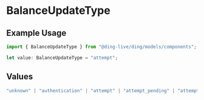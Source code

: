 # BalanceUpdateType

## Example Usage

```typescript
import { BalanceUpdateType } from "@ding-live/ding/models/components";

let value: BalanceUpdateType = "attempt";
```

## Values

```typescript
"unknown" | "authentication" | "attempt" | "attempt_pending" | "attempt_success" | "authentication_pending" | "authentication_success"
```